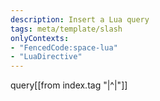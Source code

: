 ```yaml
---
description: Insert a Lua query
tags: meta/template/slash
onlyContexts:
- "FencedCode:space-lua"
- "LuaDirective"
---
```

query[[from index.tag "|^|"]]
